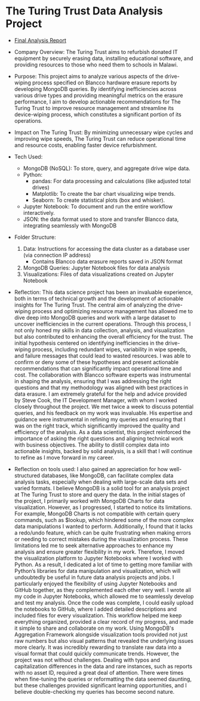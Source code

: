 # The Turing Trust Data Analysis Project

* [Final Analysis Report](https://www.canva.com/design/DAGXr81qhjQ/1NHgjnik3NnQPdNrXbX4ow/edit?utm_content=DAGXr81qhjQ&utm_campaign=designshare&utm_medium=link2&utm_source=sharebutton)

* Company Overview: The Turing Trust aims to refurbish donated IT equipment by securely erasing data, installing educational software, and providing resources to those who need them to schools in Malawi.

* Purpose: This project aims to analyze various aspects of the drive-wiping process specified on Blancco hardware erasure reports by developing MongoDB queries. By identifying inefficiencies across various drive types and providing meaningful metrics on the erasure performance, I aim to develop actionable recommendations for The Turing Trust to improve resource management and streamline its device-wiping process, which constitutes a significant portion of its operations.

* Impact on The Turing Trust: By minimizing unnecessary wipe cycles and improving wipe speeds, The Turing Trust can reduce operational time and resource costs, enabling faster device refurbishment.

* Tech Used:
  - MongoDB (NoSQL): To store, query, and aggregate drive wipe data.
  - Python:
    - pandas: For data processing and calculations (like adjusted total drives)
    - Matplotlib: To create the bar chart visualizing wipe trends.
    - Seaborn: To create statistical plots (box and whisker).
  - Jupyter Notebook: To document and run the entire workflow interactively.
  - JSON: the data format used to store and transfer Blancco data, integrating seamlessly with MongoDB

* Folder Structure: 
    1. Data: Instructions for accessing the data cluster as a database user (via connection IP address)
       - Contains Blancco data erasure reports saved in JSON format
    2. MongoDB Queries: Jupyter Notebook files for data analysis
    3. Visualizations: Files of data visualizations created on Jupyter Notebook

* Reflection:
This data science project has been an invaluable experience, both in terms of technical growth and the development of actionable insights for The Turing Trust. The central aim of analyzing the drive-wiping process and optimizing resource management has allowed me to dive deep into MongoDB queries and work with a large dataset to uncover inefficiencies in the current operations. Through this process, I not only honed my skills in data collection, analysis, and visualization but also contributed to enhancing the overall efficiency for the trust. The initial hypothesis centered on identifying inefficiencies in the drive-wiping process, including redundant wipes, variability in wipe speeds, and failure messages that could lead to wasted resources. I was able to confirm or deny some of these hypotheses and present actionable recommendations that can significantly impact operational time and cost. The collaboration with Blancco software experts was instrumental in shaping the analysis, ensuring that I was addressing the right questions and that my methodology was aligned with best practices in data erasure. I am extremely grateful for the help and advice provided by Steve Cook, the IT Development Manager, with whom I worked closely throughout the project. We met twice a week to discuss potential queries, and his feedback on my work was invaluable. His expertise and guidance were instrumental in refining my queries and ensuring that I was on the right track, which significantly improved the quality and efficiency of the analysis. As a data scientist, this project reinforced the importance of asking the right questions and aligning technical work with business objectives. The ability to distill complex data into actionable insights, backed by solid analysis, is a skill that I will continue to refine as I move forward in my career.
* Reflection on tools used: I also gained an appreciation for how well-structured databases, like MongoDB, can facilitate complex data analysis tasks, especially when dealing with large-scale data sets and varied formats. I believe MongoDB is a solid tool for an analysis project at The Turing Trust to store and query the data. In the initial stages of the project, I primarily worked with MongoDB Charts for data visualization. However, as I progressed, I started to notice its limitations. For example, MongoDB Charts is not compatible with certain query commands, such as $lookup, which hindered some of the more complex data manipulations I wanted to perform. Additionally, I found that it lacks a redo/undo feature, which can be quite frustrating when making errors or needing to correct mistakes during the visualization process. These limitations led me to seek alternative approaches to enhance my analysis and ensure greater flexibility in my work. Therefore, I moved the visualization platform to Jupyter Notebooks where I worked with Python. As a result, I dedicated a lot of time to getting more familiar with Python’s libraries for data manipulation and visualization, which will undoubtedly be useful in future data analysis projects and jobs. I particularly enjoyed the flexibility of using Jupyter Notebooks and GitHub together, as they complemented each other very well. I wrote all my code in Jupyter Notebooks, which allowed me to seamlessly develop and test my analysis. Once the code was complete, I could easily upload the notebooks to GitHub, where I added detailed descriptions and included files for every visualization. This workflow helped me keep everything organized, provided a clear record of my progress, and made it simple to share and collaborate on my work. Using MongoDB's Aggregation Framework alongside visualization tools provided not just raw numbers but also visual patterns that revealed the underlying issues more clearly. It was incredibly rewarding to translate raw data into a visual format that could quickly communicate trends. However, the project was not without challenges. Dealing with typos and capitalization differences in the data and rare instances, such as reports with no asset ID, required a great deal of attention. There were times when fine-tuning the queries or reformatting the data seemed daunting, but these challenges provided significant learning opportunities, and I believe double-checking my queries has become second nature. 



